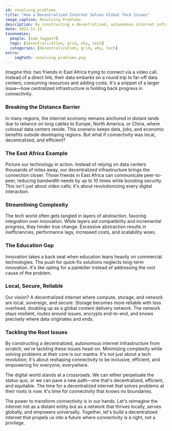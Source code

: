 ```yaml
---
id: resolving_problems
title: "How a Decentralized Internet Solves Global Tech Issues"
image_caption: Resolving Problems
description: By constructing a decentralized, autonomous internet infrastructure from scratch, we're tackling global tech issues head-on.
date: 2023-11-12
taxonomies:
  people: [sam_taggart]
  tags: [decentralization, grid, why, tech]
  categories: [decentralization, grid, why, tech]
extra:
    imgPath: resolving_problems.png
---
```


Imagine this: two friends in East Africa trying to connect via a video call. Instead of a direct link, their data embarks on a round trip to far-off data centers, consuming resources and adding costs. It's a snippet of a larger issue—how centralized infrastructure is holding back progress in connectivity.

### **Breaking the Distance Barrier**

In many regions, the internet economy remains anchored in distant lands due to reliance on long cables to Europe, North America, or China, where colossal data centers reside. This scenario keeps data, jobs, and economic benefits outside developing regions. But what if connectivity was local, decentralized, and efficient?

### **The East Africa Example**

Picture our technology in action. Instead of relying on data centers thousands of miles away, our decentralized infrastructure brings the connection closer. Those friends in East Africa can communicate peer-to-peer, reducing bandwidth needs by up to 10 times while boosting security. This isn't just about video calls; it's about revolutionizing every digital interaction.

### **Streamlining Complexity**

The tech world often gets tangled in layers of abstraction, favoring integration over innovation. While layers aid compatibility and incremental progress, they hinder true change. Excessive abstraction results in inefficiencies, performance lags, increased costs, and scalability woes.

### **The Education Gap**

Innovation takes a back seat when education leans heavily on commercial technologies. The push for quick-fix solutions neglects long-term innovation. It's like opting for a painkiller instead of addressing the root cause of the problem.

### **Local, Secure, Reliable**

Our vision? A decentralized internet where compute, storage, and network are local, sovereign, and secure. Storage becomes more reliable with less overhead, doubling up as a global content delivery network. The network stays resilient, routes around issues, encrypts end-to-end, and knows precisely where data originates and ends.

### **Tackling the Root Issues**

By constructing a decentralized, autonomous internet infrastructure from scratch, we're tackling these issues head-on. Minimizing complexity while solving problems at their core is our mantra. It's not just about a tech revolution; it's about reshaping connectivity to be inclusive, efficient, and empowering for everyone, everywhere.

The digital world stands at a crossroads. We can either perpetuate the status quo, or we can pave a new path—one that's decentralized, efficient, and equitable. The time for a decentralized internet that solves problems at their roots is now. It's time for connectivity that knows no boundaries.

The power to transform connectivity is in our hands. Let's reimagine the internet not as a distant entity but as a network that thrives locally, serves globally, and empowers universally. Together, let's build a decentralized internet that propels us into a future where connectivity is a right, not a privilege.